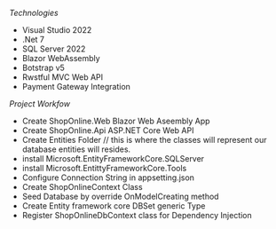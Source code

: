 *Technologies*
- Visual Studio 2022
- .Net 7
- SQL Server 2022
- Blazor WebAssembly
- Botstrap v5
- Rwstful MVC Web API
- Payment Gateway Integration

*Project Workfow*
- Create ShopOnline.Web Blazor Web Aseembly App
- Create ShopOnline.Api ASP.NET Core Web API 
- Create Entities Folder // this is where the classes will represent our database entities will resides.
- install Microsoft.EntityFrameworkCore.SQLServer
- install Microsoft.EntittyFrameworkCore.Tools
- Configure Connection String in appsetting.json
- Create ShopOnlineContext Class
- Seed Database by override OnModelCreating method
- Create Entity framework core DBSet generic Type
- Register ShopOnlineDbContext class for Dependency Injection
